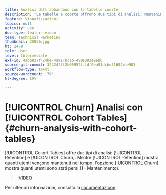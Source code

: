 ```yaml
---
title: Analisi dell’abbandono con le tabelle coorte
description: 'Le tabelle a coorte offrono due tipi di analisi: Mantenimento e abbandono. Mentre Mantenimento mostra quanti utenti vengono mantenuti nel tempo, l’opzione Churn (Abbandono) mostra quanti utenti sono stati persi (1 - Mantenimento).'
feature: Visualizzazioni
topics: null
activity: use
doc-type: feature video
team: Technical Marketing
thumbnail: 25966.jpg
kt: 2479
role: User
level: Intermediate
exl-id: 4abb937f-24be-4a91-bcab-489a093e96b6
source-git-commit: 32424f3f2b05952fe4df9ea91dcbe51684cee905
workflow-type: tm+mt
source-wordcount: '79'
ht-degree: 29%

---
```


# [!UICONTROL Churn] Analisi con  [!UICONTROL Cohort Tables] {#churn-analysis-with-cohort-tables}

[!UICONTROL Cohort Tables] offre due tipi di analisi:  [!UICONTROL Retention] e  [!UICONTROL Churn]. Mentre [!UICONTROL Retention] mostra quanti utenti vengono mantenuti nel tempo, l&#39;opzione [!UICONTROL Churn] mostra quanti utenti sono stati persi (1 - Mantenimento).

>[!VIDEO](https://video.tv.adobe.com/v/25966/?quality=12)

Per ulteriori informazioni, consulta la [documentazione](https://marketing.adobe.com/resources/help/it_IT/analytics/analysis-workspace/cohort_analysis.html).
